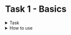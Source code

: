 # **Task 1 - Basics**
<details>
  <summary>Task</summary>

### Business requirements

#### 1.
Develop web service for Gift Certificates system with the following entities (many-to-many):
gift_certificate, tag
_(IMPLEMENTED: many-to-many implemented with linking table 'certificate_tag')_

CreateDate, LastUpdateDate - format ISO 8601 (https://en.wikipedia.org/wiki/ISO_8601). Example: 2018-08-29T06:12:15.156. More discussion here: https://stackoverflow.com/questions/3914404/how-to-get-current-moment-in-iso-8601-format-with-date-hour-and-minute
_(IMPLEMENTED with class LocalDateTime)_

Duration - in days (expiration period)
_(IMPLEMENTED with class PGInterval)_

#### 2.

The system should expose REST APIs to perform the following operations:

* CRUD operations for GiftCertificate. If new tags are passed during creation/modification – they should be created in the DB. For update operation - update only fields, that pass in request, others should not be updated. Batch insert is out of scope.
_(IMPLEMENTED in GiftController)_

* CRUD operations for Tags.
_(IMPLEMENTED in TagController)_
* Get certificates with tags (all params are optional and can be used in conjunction):
by tag name (ONE tag)
search by part of name/description (can be implemented, using DB function call)
sort by date or by name ASC/DESC (extra task: implement ability to apply both sort type at the same time).
_(all requirements IMPLEMENTED in GiftController)_

### Application requirements
1. JDK version: 17 – use Streams, java.time.*, etc. where it is possible. _(IMPLEMENTED)_
2. Application packages root: ru.clevertec.ecl. _(IMPLEMENTED)_
3. Any widely-used connection pool could be used. _(IMPLEMENTED)_
4. Spring JDBC Template should be used for data access. _(IMPLEMENTED)_
5. Use transactions where it’s necessary. _(IMPLEMENTED)_
6. Java Code Convention is mandatory (exception: margin size – 120 chars). _(IMPLEMENTED)_
7. Build tool: Gradle, latest version. _(IMPLEMENTED)_
8. Web server: Apache Tomcat. _(IMPLEMENTED)_
9. Application container: Spring IoC. Spring Framework, the latest version. _(IMPLEMENTED)_
10. Database: PostgreSQL, latest version. _(IMPLEMENTED)_
11. Testing: JUnit 5.+, Mockito. _(IMPLEMENTED)_
12. Service layer should be covered with unit tests not less than 80%. _(IMPLEMENTED)_
13. Repository layer should be tested using integration tests with an in-memory embedded database (all operations with certificates). _(NOT IMPLEMENTED)_
14. As a mapper use Mapstruct. _(IMPLEMENTED)_
15. Use lombok. _(IMPLEMENTED)_


### General requirements
1. Code should be clean and should not contain any “developer-purpose” constructions. _(IMPLEMENTED)_
2. App should be designed and written with respect to OOD and SOLID principles. _(IMPLEMENTED)_
3. Code should contain valuable comments where appropriate. _(IMPLEMENTED)_
4. Public APIs should be documented (Javadoc). _(IMPLEMENTED)_
5. Clear layered structure should be used with responsibilities of each application layer defined. _(IMPLEMENTED)_
6. JSON should be used as a format of client-server communication messages. _(IMPLEMENTED)_
7. Convenient error/exception handling mechanism should be implemented: all errors should be meaningful on backend side. Example: handle 404 error:
HTTP Status: 404
response body    
{
“errorMessage”: “Requested resource not found (id = 55)”,
“errorCode”: 40401
}
where "errorCode" is your custom code (it can be based on http status and requested resource - certificate or tag)
   _(IMPLEMENTED)_
8. Abstraction should be used everywhere to avoid code duplication. _(IMPLEMENTED)_
9. Several configurations should be implemented (at least two - dev and prod). _(IMPLEMENTED)_

### Application restrictions
It is forbidden to use:
1. Spring Boot. _(NOT IMPLEMENTED)_
2. Spring Data Repositories._(IMPLEMENTED)_
3. JPA._(IMPLEMENTED)_

</details>

<details>
  <summary>How to use</summary>

Endpoints:
* /gifts [GET] - uses to get all GiftCertificates
* /gifts [POST] - uses to create new entity
* /gifts/{id} [GET] - uses to get entity by id
* /gifts/{id} [PATCH] - uses to edit only required field of entity
* /gifts/{id} [DELETE] - uses to delete entity by id
* /tags [GET] - uses to get all Tags
* /tags [POST] - uses to create new entity
* /tags/{id} [GET] - uses to get entity by id
* /tags/{id} [PATCH] - uses to edit only required field of entity
* /tags/{id} [DELETE] - uses to delete entity by id

/gifts [GET] - supports request parameters:
* "tag_name" - can be applied to filter GiftCertificates by Tag name;
* "cert_name" - can be applied to filter GiftCertificates by part of its name
* "description" - can be applied to filter GiftCertificates by part of its description
* "sort_by_name" - can be applied to sort GiftCertificates by name
* "sort_by_date" - can be applied to sort GiftCertificates by createDate

For example:
URL http://localhost:8080/gifts?tag_name=two&cert_name=se&description=abc&sort_by_name=any&sort_by_date=desc
1. will be filtered by tag name "two"
2. filtered GiftCertificates with name contains "se"
3. filtered GiftCertificates with description contains "abc"
4. then sorted by GiftCertificates name
5. then sorted by GiftCertificates createDate in reverse order



</details>

